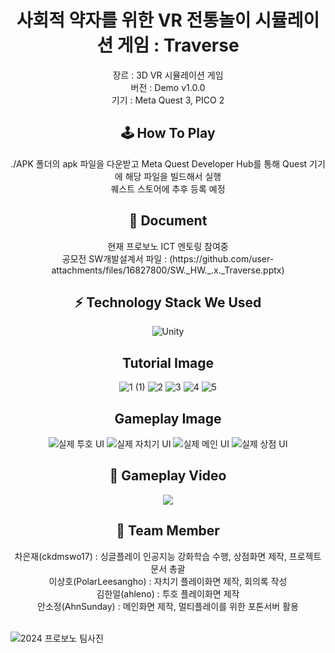 <div align=center>
<h1>사회적 약자를 위한 VR 전통놀이 시뮬레이션 게임 : Traverse</h1>
장르 : 3D VR 시뮬레이션 게임
<br>
  버전 : Demo v1.0.0
  <br>
  기기 : Meta Quest 3, PICO 2
  <h2>🕹️ How To Play</h2>
./APK 폴더의 apk 파일을 다운받고 Meta Quest Developer Hub를 통해 Quest 기기에 해당 파일을 빌드해서 실행 <br>
퀘스트 스토어에 추후 등록 예정

<h2>📄 Document</h2>
현재 프로보노 ICT 멘토링 참여중<br>
공모전 SW개발설계서 파일 : (https://github.com/user-attachments/files/16827800/SW._HW._.x._Traverse.pptx)


<h2>⚡️ Technology Stack We Used</h2>


![Unity](https://img.shields.io/badge/unity-%23000000.svg?style=for-the-badge&logo=unity&logoColor=white)


<h2>Tutorial Image</h2>

![1 (1)](https://github.com/user-attachments/assets/7a961daa-5832-4a8a-a7f6-174c4d8fc9f2)
![2](https://github.com/user-attachments/assets/aee17c2d-1af7-4e54-9603-ebcf9b652715)
![3](https://github.com/user-attachments/assets/835454cd-7d27-4c5c-b925-981ee8a13d3b)
![4](https://github.com/user-attachments/assets/ce7ce84e-e3fb-47c1-a26b-20b9eeac0dcf)
![5](https://github.com/user-attachments/assets/5fe9a095-b8b2-413a-a816-511dce8fe80c)

<h2>Gameplay Image</h2>

![실제 투호 UI](https://github.com/user-attachments/assets/bb555a05-b349-41d5-aadf-dd070453fd30)
![실제 자치기 UI](https://github.com/user-attachments/assets/99c538e9-79e4-44dc-8a7a-e0fd003b7f50)
![실제 메인 UI](https://github.com/user-attachments/assets/bc97aeca-43e7-4cac-a817-ecd48ba8bade)
![실제 상점 UI](https://github.com/user-attachments/assets/b350babf-ca74-418d-bad5-f8f77e977bf6)


<h2>🎥 Gameplay Video</h2>
<a href="https://www.youtube.com/watch?v=KWqsSwzVGRM"><img src="https://img.shields.io/badge/YouTube-%23FF0000.svg?style=for-the-badge&logo=YouTube&logoColor=white"/></a>
<h2>👬 Team Member</h2>
차은재(ckdmswo17) : 싱글플레이 인공지능 강화학습 수행, 상점화면 제작, 프로젝트 문서 총괄<br>
이상호(PolarLeesangho) : 자치기 플레이화면 제작, 회의록 작성<br>
김한얼(ahleno) : 투호 플레이화면 제작<br>
안소정(AhnSunday) : 메인화면 제작, 멀티플레이를 위한 포톤서버 활용
</div>
<br>

![2024 프로보노 팀사진](https://github.com/user-attachments/assets/ae713946-7602-4b2b-8806-d5449ab52f5d)


